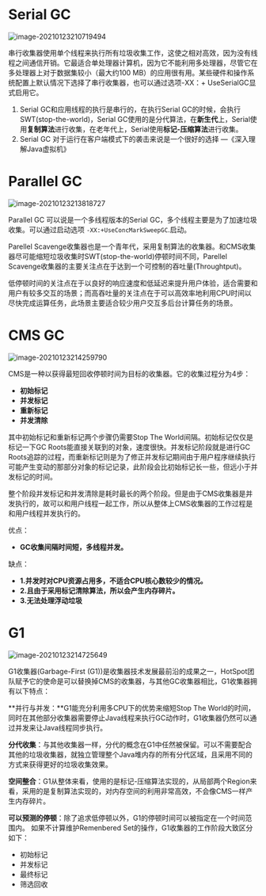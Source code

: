 # Serial GC

![image-20210123210719494](https://tva1.sinaimg.cn/large/008eGmZEgy1gmxxmv1ci0j31kk09s76n.jpg)

​	串行收集器使用单个线程来执行所有垃圾收集工作，这使之相对高效，因为没有线程之间通信开销。它最适合单处理器计算机，因为它不能利用多处理器，尽管它在多处理器上对于数据集较小（最大约100 MB）的应用很有用。某些硬件和操作系统配置上默认情况下选择了串行收集器，也可以通过选项-XX：+ UseSerialGC显式启用它。

1. Serial GC和应用线程的执行是串行的，在执行Serial GC的时候，会执行SWT(stop-the-world)，Serial GC使用的是分代算法，在**新生代**上，Serial使用**复制算法**进行收集，在老年代上，Serial使用**标记-压缩算法**进行收集。
2. Serial GC 对于运行在客户端模式下的袭击来说是一个很好的选择 —《深入理解Java虚拟机》

# **Parallel GC**



![image-20210123213818727](https://tva1.sinaimg.cn/large/008eGmZEgy1gmxyj3uf5cj31lu09oaca.jpg)

Parallel GC 可以说是一个多线程版本的Serial GC，多个线程主要是为了加速垃圾收集。可以通过启动选项 `-XX:+UseConcMarkSweepGC`.启动。

Parellel Scavenge收集器也是一个青年代，采用复制算法的收集器。和CMS收集器尽可能缩短垃圾收集时SWT(stop-the-world)停顿时间不同，Parellel Scavenge收集器的主要关注点在于达到一个可控制的吞吐量(Throughtput)。

低停顿时间的关注点在于以良好的响应速度和低延迟来提升用户体验，适合需要和用户有较多交互的场景；而高吞吐量的关注点在于可以高效率地利用CPU时间以尽快完成运算任务，此场景主要适合较少用户交互多后台计算任务的场景。

# CMS GC

![image-20210123214259790](https://tva1.sinaimg.cn/large/008eGmZEgy1gmxynz0sz1j31li0bowhm.jpg)

CMS是一种以获得最短回收停顿时间为目标的收集器。它的收集过程分为4步：

- **初始标记**
- **并发标记**
- **重新标记**
- **并发清除**

其中初始标记和重新标记两个步骤仍需要Stop The World间隔。初始标记仅仅是标记一下GC Roots能直接关联到的对象，速度很快。并发标记阶段就是进行GC Roots追踪的过程，而重新标记则是为了修正并发标记期间由于用户程序继续执行可能产生变动的那部分对象的标记记录，此阶段会比初始标记长一些，但远小于并发标记的时间。

整个阶段并发标记和并发清除是耗时最长的两个阶段。但是由于CMS收集器是并发执行的，故可以和用户线程一起工作，所以从整体上CMS收集器的工作过程是和用户线程并发执行的。

优点：

- **GC收集间隔时间短，多线程并发。**

缺点：

- **1.并发时对CPU资源占用多，不适合CPU核心数较少的情况。**
- **2.且由于采用标记清除算法，所以会产生内存碎片。**
- **3.无法处理浮动垃圾**

# G1

![image-20210123214725649](https://tva1.sinaimg.cn/large/008eGmZEgy1gmxysl7h27j31lw0k4aey.jpg)

G1收集器(Garbage-First (G1))是收集器技术发展最前沿的成果之一，HotSpot团队赋予它的使命是可以替换掉CMS的收集器，与其他GC收集器相比，G1收集器拥有以下特点：

**并行与并发：**G1能充分利用多CPU下的优势来缩短Stop The World的时间，同时在其他部分收集器需要停止Java线程来执行GC动作时，G1收集器仍然可以通过并发来让Java线程同步执行。

**分代收集**：与其他收集器一样，分代的概念在G1中任然被保留。可以不需要配合其他的垃圾收集器，就独立管理整个Java堆内存的所有分代区域，且采用不同的方式来获得更好的垃圾收集效果。

**空间整合**：G1从整体来看，使用的是标记-压缩算法实现的，从局部两个Region来看，采用的是复制算法实现的，对内存空间的利用非常高效，不会像CMS一样产生内存碎片。

**可以预测的停顿**：除了追求低停顿以外，G1的停顿时间可以被指定在一个时间范围内。
如果不计算维护Remenbered Set的操作，G1收集器的工作阶段大致区分如下：

- 初始标记
- 并发标记
- 最终标记
- 筛选回收


